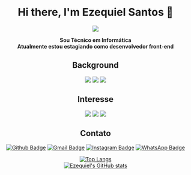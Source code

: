 <h1 align = center> Hi there, I'm Ezequiel Santos 👋 </h1>
<div  align = center>
<img src="https://user-images.githubusercontent.com/77730400/112048089-d0a18400-8b2c-11eb-88e4-58ae7f8d8777.gif"><br/>
</div>

<div align=center>
  
  
 **Sou Técnico em Informática** <br>
 **Atualmente estou estagiando como desenvolvedor front-end**
 
</div>


<h2 align=center>Background</h2>
<p align=center>
<img src="https://img.shields.io/badge/HTML5-E34F26?style=for-the-badge&logo=html5&logoColor=white"> 
<img src="https://img.shields.io/badge/CSS3-1572B6?style=for-the-badge&logo=css3&logoColor=white"> 
<img src="https://img.shields.io/badge/JavaScript-F7DF1E?style=for-the-badge&logo=javascript&logoColor=black"> 
</p>

<h2 align=center>Interesse</h2>
<p align=center>
  <img src="https://img.shields.io/badge/React-20232A?style=for-the-badge&logo=react&logoColor=61DAFB">
  <img src="https://img.shields.io/badge/Node.js-43853D?style=for-the-badge&logo=node.js&logoColor=white"> 
  <img src="https://img.shields.io/badge/TypeScript-007ACC?style=for-the-badge&logo=typescript&logoColor=white"> 
</p>

<h2 align=center>Contato</h2>
<div align=center>
  
  [![Github Badge](https://img.shields.io/badge/GitHub-100000?style=for-the-badge&logo=github&logoColor=white)](https://github.com/ezequielsan)
  [![Gmail Badge](https://img.shields.io/badge/Gmail-D14836?style=for-the-badge&logo=gmail&logoColor=white)](mailto:ezequiel.mozart.2020@gmail.com)
  [![Instagram Badge](https://img.shields.io/badge/Instagram-E4405F?style=for-the-badge&logo=instagram&logoColor=white)](https://instagram.com/ezequielmelo.dev/)
  [![WhatsApp Badge](https://img.shields.io/badge/WhatsApp-25D366?style=for-the-badge&logo=whatsapp&logoColor=white)](https://api.whatsapp.com/send?phone=558592670532&text=Olá)
  
</div>


<p align=center>
<a href="https://github.com/ezequielsan/github-readme-stats"><img src="https://github-readme-stats.vercel.app/api/top-langs/?username=ezequielsan&amp;layout=compact" alt="Top Langs"> <br/>
<img src="https://github-readme-stats.vercel.app/api?username=ezequielsan&amp;show_icons=true&amp;theme=tokyonight" alt="Ezequiel's GitHub stats">
</a>
</p>

<div align="center">
  









